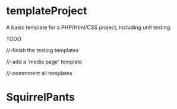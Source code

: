 # templateProject

A basic template for a PHP/Html/CSS project, including unit testing.

TODO

//-finish the testing templates

//-add a 'media page' template

//-commment all templates
 
# SquirrelPants
